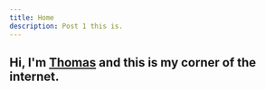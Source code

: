 ```yaml
---
title: Home
description: Post 1 this is.
---
```


## Hi, I'm [Thomas](/about) and this is my corner of the internet.





